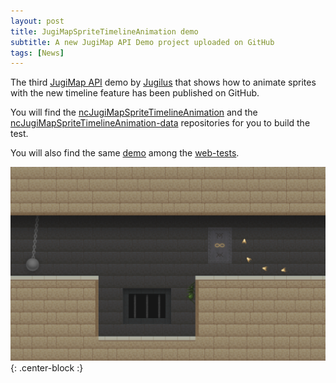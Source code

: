 ```yaml
---
layout: post
title: JugiMapSpriteTimelineAnimation demo
subtitle: A new JugiMap API Demo project uploaded on GitHub
tags: [News]
---
```


The third [JugiMap API](https://github.com/Jugilus/jugimapAPI) demo by [Jugilus](https://github.com/Jugilus/) that shows how to animate sprites with the new timeline feature has been published on GitHub.

You will find the [ncJugiMapSpriteTimelineAnimation](https://github.com/nCine/ncJugiMapSpriteTimelineAnimation) and the [ncJugiMapSpriteTimelineAnimation-data](https://github.com/nCine/ncJugiMapSpriteTimelineAnimation-data) repositories for you to build the test.

You will also find the same [demo](/web-tests/ncjugimapspritetimelineanimation) among the [web-tests](/web-tests).

![ncJugiMapSpriteTimelineAnimation](/img/gallery/ncJugiMapSpriteTimelineAnimation.png "ncJugiMapSpriteTimelineAnimation"){: .center-block :}
